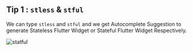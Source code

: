 ## Tip  1 : `stless` & `stful`

We can type `stless` and `stful` and we get Autocomplete Suggestion to generate Stateless Flutter Widget or Stateful Flutter Widget Respectively.

![statful](https://raw.githubusercontent.com/erluxman/awesomefluttertips/master/https://raw.githubusercontent.com/erluxman/awesomefluttertips/master/assets/01stlesstful.gif)

